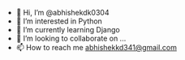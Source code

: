 - 👋 Hi, I’m @abhishekdk0304
- 👀 I’m interested in Python
- 🌱 I’m currently learning Django
- 💞️ I’m looking to collaborate on ...
- 📫 How to reach me abhishekkd341@gmail.com

<!---
abhishekdk0304/abhishekdk0304 is a ✨ special ✨ repository because its `README.md` (this file) appears on your GitHub profile.
You can click the Preview link to take a look at your changes.
--->
